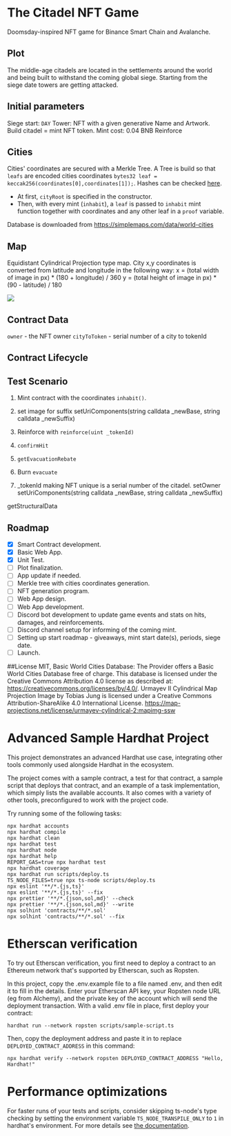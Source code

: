 # The Citadel NFT Game
Doomsday-inspired NFT game for Binance Smart Chain and Avalanche.

## Plot
The middle-age citadels are located in the settlements around the world and being built to withstand the coming global siege.
Starting from the siege date towers are getting attacked.

## Initial parameters
Siege start: `DAY`
Tower: NFT with a given generative Name and Artwork.
Build citadel = mint NFT token.
Mint cost: 0.04 BNB
Reinforce

## Cities
Cities' coordinates are secured with a Merkle Tree.
A Tree is build so that `leafs` are encoded cities coordinates  `bytes32 leaf = keccak256(coordinates[0],coordinates[1]);`.
Hashes can be checked [here](https://emn178.github.io/online-tools/keccak_256.html). 
- At first, `cityRoot` is specified in the constructor.
- Then, with every mint (`inhabit`), a `leaf` is passed to `inhabit` mint function together with coordinates and any other leaf in a `proof` variable.

Database is downloaded from https://simplemaps.com/data/world-cities

## Map
Equidistant Cylindrical Projection type map.
City x,y coordinates is converted from latitude and longitude in the following way:
x = (total width of image in px) * (180 + longitude) / 360
y = (total height of image in px) * (90 - latitude) / 180

![](https://desktop.arcgis.com/en/arcmap/latest/map/projections/GUID-5EE3649E-A5E7-4BD3-9E61-D9C06DBAD860-web.png)


## Contract Data
`owner` - the NFT owner 
`cityToToken` - serial number of a city to tokenId

## Contract Lifecycle



## Test Scenario
1. Mint contract with the coordinates `inhabit()`.
2. set image for suffix setUriComponents(string calldata _newBase, string calldata _newSuffix)
3. Reinforce with `reinforce(uint _tokenId)`
4. `confirmHit`
5. `getEvacuationRebate`
6. Burn `evacuate`

7. _tokenId making NFT unique is a serial number of the citadel.
   setOwner
setUriComponents(string calldata _newBase, string calldata _newSuffix)

getStructuralData

## Roadmap
- [x] Smart Contract development.
- [x] Basic Web App.
- [x] Unit Test.
- [ ] Plot finalization.
- [ ] App update if needed.
- [ ] Merkle tree with cities coordinates generation.
- [ ] NFT generation program.
- [ ] Web App design.
- [ ] Web App development.
- [ ] Discord bot development to update game events and stats on hits, damages, and reinforcements.
- [ ] Discord channel setup for informing of the coming mint.
- [ ] Setting up start roadmap - giveaways, mint start date(s), periods, siege date.
- [ ] Launch.

##License
MIT,
Basic World Cities Database: The Provider offers a Basic World Cities Database free of charge. This database is licensed under the Creative Commons Attribution 4.0 license as described at: https://creativecommons.org/licenses/by/4.0/.
Urmayev II Cylindrical Map Projection Image by Tobias Jung is licensed under a Creative Commons Attribution-ShareAlike 4.0 International License.
https://map-projections.net/license/urmayev-cylindrical-2:mapimg-ssw


# Advanced Sample Hardhat Project

This project demonstrates an advanced Hardhat use case, integrating other tools commonly used alongside Hardhat in the ecosystem.

The project comes with a sample contract, a test for that contract, a sample script that deploys that contract, and an example of a task implementation, which simply lists the available accounts. It also comes with a variety of other tools, preconfigured to work with the project code.

Try running some of the following tasks:

```shell
npx hardhat accounts
npx hardhat compile
npx hardhat clean
npx hardhat test
npx hardhat node
npx hardhat help
REPORT_GAS=true npx hardhat test
npx hardhat coverage
npx hardhat run scripts/deploy.ts
TS_NODE_FILES=true npx ts-node scripts/deploy.ts
npx eslint '**/*.{js,ts}'
npx eslint '**/*.{js,ts}' --fix
npx prettier '**/*.{json,sol,md}' --check
npx prettier '**/*.{json,sol,md}' --write
npx solhint 'contracts/**/*.sol'
npx solhint 'contracts/**/*.sol' --fix
```

# Etherscan verification

To try out Etherscan verification, you first need to deploy a contract to an Ethereum network that's supported by Etherscan, such as Ropsten.

In this project, copy the .env.example file to a file named .env, and then edit it to fill in the details. Enter your Etherscan API key, your Ropsten node URL (eg from Alchemy), and the private key of the account which will send the deployment transaction. With a valid .env file in place, first deploy your contract:

```shell
hardhat run --network ropsten scripts/sample-script.ts
```

Then, copy the deployment address and paste it in to replace `DEPLOYED_CONTRACT_ADDRESS` in this command:

```shell
npx hardhat verify --network ropsten DEPLOYED_CONTRACT_ADDRESS "Hello, Hardhat!"
```

# Performance optimizations

For faster runs of your tests and scripts, consider skipping ts-node's type checking by setting the environment variable `TS_NODE_TRANSPILE_ONLY` to `1` in hardhat's environment. For more details see [the documentation](https://hardhat.org/guides/typescript.html#performance-optimizations).
